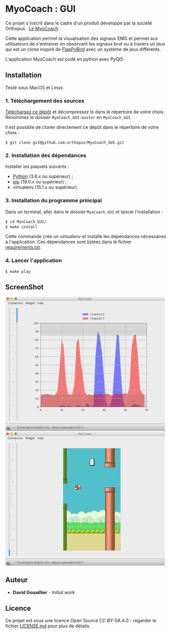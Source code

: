 # MyoCoach : GUI

Ce projet s'inscrit dans le cadre d'un produit développé par la société Orthopus :  [Le MyoCoach](https://wiki.orthopus.com/myocoach/home)

Cette application permet la visualisation des signaux EMG et permet aux utilisateurs de s'entrainer en observant les signaux brut ou à travers un jeux qui est un clone inspiré de [FlapPyBird](https://github.com/sourabhv/FlapPyBird) avec un système de jeux différents.

L'application MyoCoach est codé en python avec PyQt5

## Installation

Testé sous MacOS et Linux.

### 1. Téléchargement des sources

[Téléchargez ce dépôt](https://github.com/orthopus/MyoCoach_GUI/archive/master.zip) et décompressez le dans le répertoire de votre choix. Renommez le dossier `MyoCoach_GUI-master` en `MyoCoach_GUI`.

Il est possible de cloner directement ce dépôt dans le répertoire de votre choix :

```
$ git clone git@github.com:orthopus/MyoCoach_GUI.git
```

### 2. Installation des dépendances

Installer les paquets suivants :
 * [Python](https://www.python.org/downloads) (3.6.x ou supérieur) ;
 * [pip](https://techworm.net/programming/install-pip-python-mac-windows-linux/) (19.0.x ou supérieur) ;
 * virtualenv (15.1.x ou supérieur).

### 3. Installation du programme principal

Dans un terminal, aller dans le dossier `MyoCoach_GUI` et lancer l'installation :

```
$ cd MyoCoach_GUI/
$ make install
```

Cette commande crée un _virtualenv_ et installe les dépendances nécessaires à l'application. Ces dépendances sont listées dans le fichier [requirements.txt](requirements.txt).

### 4. Lancer l'application

```
$ make play
```

## ScreenShot

![Signal Widget](MyoCoach_ScreenShot_Signal.png)
![FlappyBird Widget](MyoCoach_ScreenShot_FlappyBird.png)

## Auteur

* **David Gouaillier** - *Initial work*

## Licence

Ce projet est sous une licence Open Source CC BY-SA 4.0 - regarder le fichier [LICENSE.md](LICENSE.md) pour plus de détails.
